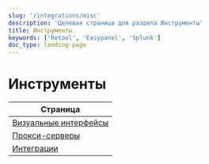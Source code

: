 ```yaml
---
slug: '/integrations/misc'
description: 'Целевая страница для раздела Инструменты'
title: Инструменты
keywords: ['Retool', 'Easypanel', 'Splunk']
doc_type: landing-page
---
```

# Инструменты

| Страница                                          |
|-----------------------------------------------|
| [Визуальные интерфейсы](/interfaces/third-party/gui) |
| [Прокси-серверы](/interfaces/third-party/proxy)         |
| [Интеграции](/interfaces/third-party/integrations)      |